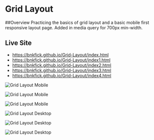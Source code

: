 # Grid Layout

##Overview
Practicing the basics of grid layout and a basic mobile first responsive layout page.  Added in media query for 700px min-width.
   
## Live Site
- https://bnkfick.github.io/Grid-Layout/index.html
- https://bnkfick.github.io/Grid-Layout/index1.html
- https://bnkfick.github.io/Grid-Layout/index2.html
- https://bnkfick.github.io/Grid-Layout/index3.html
- https://bnkfick.github.io/Grid-Layout/index4.html

![Grid Layout Mobile](images/GridLayoutMobile1.png)

![Grid Layout Mobile](images/GridLayoutMobile2.png)

![Grid Layout Mobile](images/GridLayoutMobile3.png)

![Grid Layout Desktop](images/GridLayoutDesktop1.png)

![Grid Layout Desktop](images/GridLayoutDesktop2.png)

![Grid Layout Desktop](images/GridLayoutDesktop3.png)